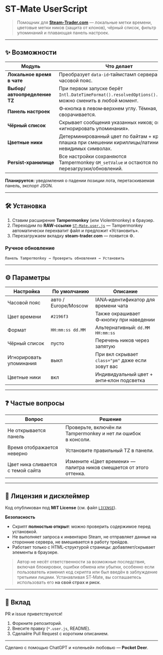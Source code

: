 # ST‑Mate UserScript

> Помощник для [**Steam‑Trader.com**](https://steam-trader.com) — локальные метки времени, цветовые метки ников (защита от клонов), чёрный список, фильтр упоминаний и плавающая панель настроек.

---

## ✨ Возможности

| Модуль                       | Что делает                                                                                                 |
| ---------------------------- | ---------------------------------------------------------------------------------------------------------- |
| **Локальное время в чате**   | Преобразует `data‑id`‑таймстамп сервера → ваш часовой пояс.                                                |
| **Выбор/автоопределение TZ** | При первом запуске берёт `Intl.DateTimeFormat().resolvedOptions().timeZone`; можно сменить в любой момент. |
| **Панель настроек**          | ⚙‑кнопка в левом‑верхнем углу. Тёмная, сворачивается.                                                      |
| **Чёрный список**            | Скрывает сообщения указанных ников; опция «игнорировать упоминания».                                       |
| **Цветные ники**             | Детерминированный цвет по байтам + красная плашка при смешении кириллицы/латиницы или невидимых символах.  |
| **Persist‑хранилище**        | Все настройки сохраняются Tampermonkey `GM_setValue` и остаются после перезагрузки/обновлений.             |

**Планируется:** уведомления о падении позиции лота, перетаскиваемая панель, экспорт JSON.

---

## 🛠 Установка

1. Ставим расширение **Tampermonkey** (или Violentmonkey) в браузер.
2. Переходим по **RAW‑ссылке** [`ST-Mate.user.js`](https://raw.githubusercontent.com/Pocket-Deer/ST-Mate/main/ST-Mate.user.js) — Tampermonkey автоматически перехватит файл и предложит «Установить».
3. Перезагружаем вкладку **steam-trader.com** — появится ⚙.

### Ручное обновление

```
Панель Tampermonkey → Проверить обновления → Установить
```

---

## ⚙ Параметры

| Настройка               | По умолчанию         | Описание                                          |
| ----------------------- | -------------------- | ------------------------------------------------- |
| Часовой пояс            | авто / Europe/Moscow | IANA‑идентификатор для времени чата               |
| Цвет времени            | `#2196f3`            | Также окрашивает ⚙‑кнопку при наведении           |
| Формат                  | `HH:mm:ss dd.MM`     | Альтернативный: `dd.MM HH:mm:ss`                  |
| Чёрный список           | пусто                | Перечень ников через запятую                      |
| Игнорировать упоминания | выкл                 | При вкл скрывает `class="pm"` даже если зовут вас |
| Цветные ники            | вкл                  | Индивидуальный цвет + анти‑клон подсветка         |

---

## ❓ Частые вопросы

| Вопрос                            | Решение                                                             |
| --------------------------------- | ------------------------------------------------------------------- |
| Не открывается панель             | Проверьте, включён ли Tampermonkey и нет ли ошибок в консоли.       |
| Время отображается неверно        | Установите правильный TZ в панели.                                  |
| Цвет ника сливается с темой сайта | Измените «Цвет времени» — палитра ников смещается от этого оттенка. |

---

## 📜 Лицензия и дисклеймер

Код опубликован под **MIT License** (см. файл [`LICENSE`](./LICENSE)).

**Безопасность**

* Скрипт **полностью открыт**: можно проверить содержимое перед установкой.
* Не выполняет запроса к инвентарю Steam, не отправляет данные на сторонние сервера, не вмешивается в работу трейдов.
* Работает только с HTML‑структурой страницы: добавляет/скрывает элементы в браузере.

> Автор не несёт ответственности за возможные последствия, включая блокировки, ошибки обмена или убытки, особенно если пользователь изменил код скрипта или был введён в заблуждение третьими лицами. Устанавливая ST‑Mate, вы соглашаетесь использовать его **на свой страх и риск**.

---

## 🤝 Вклад

PR и issue приветствуются!

1. Форкните репозиторий.
2. Внесите правку (`*.user.js`, README).
3. Сделайте Pull Request с коротким описанием.

---

Сделано с помощью ChatGPT и «оленьей» любовью — **Pocket Deer**.
